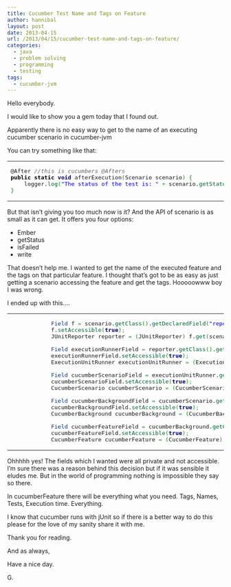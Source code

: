 ```yaml
---
title: Cucumber Test Name and Tags on Feature
author: hannibal
layout: post
date: 2013-04-15
url: /2013/04/15/cucumber-test-name-and-tags-on-feature/
categories:
  - java
  - problem solving
  - programming
  - testing
tags:
  - cucumber-jvm
---
```

Hello everybody.

I would like to show you a gem today that I found out.

Apparently there is no easy way to get to the name of an executing cucumber scenario in cucumber-jvm

You can try something like that:

<div class="wp_syntax">
  <table>
    <tr>
      <td class="code">
        <pre class="java" style="font-family:monospace;">@After <span style="color: #666666; font-style: italic;">//this is cucumbers @Afters</span>
<span style="color: #000000; font-weight: bold;">public</span> <span style="color: #000000; font-weight: bold;">static</span> <span style="color: #000066; font-weight: bold;">void</span> afterExecution<span style="color: #009900;">&#40;</span>Scenario scenario<span style="color: #009900;">&#41;</span> <span style="color: #009900;">&#123;</span>
    logger.<span style="color: #006633;">log</span><span style="color: #009900;">&#40;</span><span style="color: #0000ff;">"The status of the test is: "</span> <span style="color: #339933;">+</span> scenario.<span style="color: #006633;">getStatus</span><span style="color: #009900;">&#40;</span><span style="color: #009900;">&#41;</span><span style="color: #009900;">&#41;</span><span style="color: #339933;">;</span>
<span style="color: #009900;">&#125;</span></pre>
      </td>
    </tr>
  </table>
</div>

But that isn&#8217;t giving you too much now is it? And the API of scenario is as small as it can get. It offers you four options:

  * Ember
  * getStatus
  * isFailed
  * write

That doesn&#8217;t help me. I wanted to get the name of the executed feature and the tags on that particular feature. I thought that&#8217;s got to be as easy as just getting a scenario accessing the feature and get the tags. Hooooowww boy I was wrong.

I ended up with this&#8230;.

<div class="wp_syntax">
  <table>
    <tr>
      <td class="code">
        <pre class="java" style="font-family:monospace;">            <span style="color: #003399;">Field</span> f <span style="color: #339933;">=</span> scenario.<span style="color: #006633;">getClass</span><span style="color: #009900;">&#40;</span><span style="color: #009900;">&#41;</span>.<span style="color: #006633;">getDeclaredField</span><span style="color: #009900;">&#40;</span><span style="color: #0000ff;">"reporter"</span><span style="color: #009900;">&#41;</span><span style="color: #339933;">;</span>
            f.<span style="color: #006633;">setAccessible</span><span style="color: #009900;">&#40;</span><span style="color: #000066; font-weight: bold;">true</span><span style="color: #009900;">&#41;</span><span style="color: #339933;">;</span>
            JUnitReporter reporter <span style="color: #339933;">=</span> <span style="color: #009900;">&#40;</span>JUnitReporter<span style="color: #009900;">&#41;</span> f.<span style="color: #006633;">get</span><span style="color: #009900;">&#40;</span>scenario<span style="color: #009900;">&#41;</span><span style="color: #339933;">;</span>
&nbsp;
            <span style="color: #003399;">Field</span> executionRunnerField <span style="color: #339933;">=</span> reporter.<span style="color: #006633;">getClass</span><span style="color: #009900;">&#40;</span><span style="color: #009900;">&#41;</span>.<span style="color: #006633;">getDeclaredField</span><span style="color: #009900;">&#40;</span><span style="color: #0000ff;">"executionUnitRunner"</span><span style="color: #009900;">&#41;</span><span style="color: #339933;">;</span>
            executionRunnerField.<span style="color: #006633;">setAccessible</span><span style="color: #009900;">&#40;</span><span style="color: #000066; font-weight: bold;">true</span><span style="color: #009900;">&#41;</span><span style="color: #339933;">;</span>
            ExecutionUnitRunner executionUnitRunner <span style="color: #339933;">=</span> <span style="color: #009900;">&#40;</span>ExecutionUnitRunner<span style="color: #009900;">&#41;</span> executionRunnerField.<span style="color: #006633;">get</span><span style="color: #009900;">&#40;</span>reporter<span style="color: #009900;">&#41;</span><span style="color: #339933;">;</span>
&nbsp;
            <span style="color: #003399;">Field</span> cucumberScenarioField <span style="color: #339933;">=</span> executionUnitRunner.<span style="color: #006633;">getClass</span><span style="color: #009900;">&#40;</span><span style="color: #009900;">&#41;</span>.<span style="color: #006633;">getDeclaredField</span><span style="color: #009900;">&#40;</span><span style="color: #0000ff;">"cucumberScenario"</span><span style="color: #009900;">&#41;</span><span style="color: #339933;">;</span>
            cucumberScenarioField.<span style="color: #006633;">setAccessible</span><span style="color: #009900;">&#40;</span><span style="color: #000066; font-weight: bold;">true</span><span style="color: #009900;">&#41;</span><span style="color: #339933;">;</span>
            CucumberScenario cucumberScenario <span style="color: #339933;">=</span> <span style="color: #009900;">&#40;</span>CucumberScenario<span style="color: #009900;">&#41;</span> cucumberScenarioField.<span style="color: #006633;">get</span><span style="color: #009900;">&#40;</span>executionUnitRunner<span style="color: #009900;">&#41;</span><span style="color: #339933;">;</span>
&nbsp;
            <span style="color: #003399;">Field</span> cucumberBackgroundField <span style="color: #339933;">=</span> cucumberScenario.<span style="color: #006633;">getClass</span><span style="color: #009900;">&#40;</span><span style="color: #009900;">&#41;</span>.<span style="color: #006633;">getDeclaredField</span><span style="color: #009900;">&#40;</span><span style="color: #0000ff;">"cucumberBackground"</span><span style="color: #009900;">&#41;</span><span style="color: #339933;">;</span>
            cucumberBackgroundField.<span style="color: #006633;">setAccessible</span><span style="color: #009900;">&#40;</span><span style="color: #000066; font-weight: bold;">true</span><span style="color: #009900;">&#41;</span><span style="color: #339933;">;</span>
            CucumberBackground cucumberBackground <span style="color: #339933;">=</span> <span style="color: #009900;">&#40;</span>CucumberBackground<span style="color: #009900;">&#41;</span> cucumberBackgroundField.<span style="color: #006633;">get</span><span style="color: #009900;">&#40;</span>cucumberScenario<span style="color: #009900;">&#41;</span><span style="color: #339933;">;</span>
&nbsp;
            <span style="color: #003399;">Field</span> cucumberFeatureField <span style="color: #339933;">=</span> cucumberBackground.<span style="color: #006633;">getClass</span><span style="color: #009900;">&#40;</span><span style="color: #009900;">&#41;</span>.<span style="color: #006633;">getSuperclass</span><span style="color: #009900;">&#40;</span><span style="color: #009900;">&#41;</span>.<span style="color: #006633;">getDeclaredField</span><span style="color: #009900;">&#40;</span><span style="color: #0000ff;">"cucumberFeature"</span><span style="color: #009900;">&#41;</span><span style="color: #339933;">;</span>
            cucumberFeatureField.<span style="color: #006633;">setAccessible</span><span style="color: #009900;">&#40;</span><span style="color: #000066; font-weight: bold;">true</span><span style="color: #009900;">&#41;</span><span style="color: #339933;">;</span>
            CucumberFeature cucumberFeature <span style="color: #339933;">=</span> <span style="color: #009900;">&#40;</span>CucumberFeature<span style="color: #009900;">&#41;</span> cucumberFeatureField.<span style="color: #006633;">get</span><span style="color: #009900;">&#40;</span>cucumberBackground<span style="color: #009900;">&#41;</span><span style="color: #339933;">;</span></pre>
      </td>
    </tr>
  </table>
</div>

Ohhhhh yes! The fields which I wanted were all private and not accessible. I&#8217;m sure there was a reason behind this decision but if it was sensible it eludes me. But in the world of programming nothing is impossible they say so there.

In cucumberFeature there will be everything what you need. Tags, Names, Tests, Execution time. Everything.

I know that cucumber runs with jUnit so if there is a better way to do this please for the love of my sanity share it with me.

Thank you for reading.
  
And as always,
  
Have a nice day.
  
G.